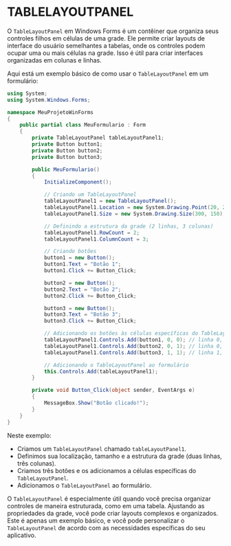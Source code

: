 # TABLELAYOUTPANEL
O `TableLayoutPanel` em Windows Forms é um contêiner que organiza seus controles filhos em células de uma grade. Ele permite criar layouts de interface do usuário semelhantes a tabelas, onde os controles podem ocupar uma ou mais células na grade. Isso é útil para criar interfaces organizadas em colunas e linhas.

Aqui está um exemplo básico de como usar o `TableLayoutPanel` em um formulário:

```csharp
using System;
using System.Windows.Forms;

namespace MeuProjetoWinForms
{
    public partial class MeuFormulario : Form
    {
        private TableLayoutPanel tableLayoutPanel1;
        private Button button1;
        private Button button2;
        private Button button3;

        public MeuFormulario()
        {
            InitializeComponent();

            // Criando um TableLayoutPanel
            tableLayoutPanel1 = new TableLayoutPanel();
            tableLayoutPanel1.Location = new System.Drawing.Point(20, 20);
            tableLayoutPanel1.Size = new System.Drawing.Size(300, 150);

            // Definindo a estrutura da grade (2 linhas, 3 colunas)
            tableLayoutPanel1.RowCount = 2;
            tableLayoutPanel1.ColumnCount = 3;

            // Criando botões
            button1 = new Button();
            button1.Text = "Botão 1";
            button1.Click += Button_Click;

            button2 = new Button();
            button2.Text = "Botão 2";
            button2.Click += Button_Click;

            button3 = new Button();
            button3.Text = "Botão 3";
            button3.Click += Button_Click;

            // Adicionando os botões às células específicas do TableLayoutPanel
            tableLayoutPanel1.Controls.Add(button1, 0, 0); // linha 0, coluna 0
            tableLayoutPanel1.Controls.Add(button2, 0, 1); // linha 0, coluna 1
            tableLayoutPanel1.Controls.Add(button3, 1, 1); // linha 1, coluna 1

            // Adicionando o TableLayoutPanel ao formulário
            this.Controls.Add(tableLayoutPanel1);
        }

        private void Button_Click(object sender, EventArgs e)
        {
            MessageBox.Show("Botão clicado!");
        }
    }
}
```

Neste exemplo:

- Criamos um `TableLayoutPanel` chamado `tableLayoutPanel1`.
- Definimos sua localização, tamanho e a estrutura da grade (duas linhas, três colunas).
- Criamos três botões e os adicionamos a células específicas do `TableLayoutPanel`.
- Adicionamos o `TableLayoutPanel` ao formulário.

O `TableLayoutPanel` é especialmente útil quando você precisa organizar controles de maneira estruturada, como em uma tabela. Ajustando as propriedades da grade, você pode criar layouts complexos e organizados. Este é apenas um exemplo básico, e você pode personalizar o `TableLayoutPanel` de acordo com as necessidades específicas do seu aplicativo.